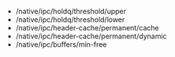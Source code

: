 - /native/ipc/holdq/threshold/upper
- /native/ipc/holdq/threshold/lower
- /native/ipc/header-cache/permanent/cache
- /native/ipc/header-cache/permanent/dynamic
- /native/ipc/buffers/min-free
